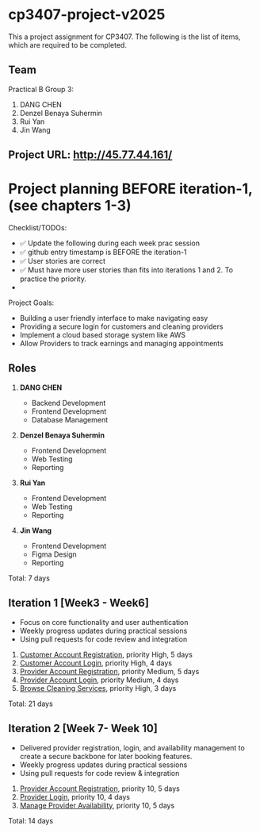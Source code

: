 # cp3407-project-v2025

This a project assignment for CP3407. 
The following is the list of items, which are required to be completed.

## Team

Practical B Group 3:
1. DANG CHEN
2. Denzel Benaya Suhermin
3. Rui Yan
4. Jin Wang

## Project URL: http://45.77.44.161/

# Project planning BEFORE iteration-1, (see chapters 1-3)
Checklist/TODOs: 
* ✅ Update the following during each week prac session
* ✅ github entry timestamp is BEFORE the iteration-1
* ✅ User stories are correct
* ✅ Must have more user stories than fits into iterations 1 and 2. To practice the priority.
* 

Project Goals:
* Building a user friendly interface to make navigating easy
* Providing a secure login for customers and cleaning providers
* Implement a cloud based storage system like AWS
* Allow Providers to track earnings and managing appointments

## Roles

1. **DANG CHEN**  
    - Backend Development  
    - Frontend Development  
    - Database Management

2. **Denzel Benaya Suhermin**  
    - Frontend Development  
    - Web Testing  
    - Reporting

3. **Rui Yan**  
    - Frontend Development  
    - Web Testing  
    - Reporting

4. **Jin Wang**  
    - Frontend Development  
    - Figma Design
    - Reporting


Total: 7 days


## Iteration 1 [Week3 - Week6]

* Focus on core functionality and user authentication
* Weekly progress updates during practical sessions
* Using pull requests for code review and integration

1. [Customer Account Registration](./user_stories/user_story_customer_account_registration.md), priority High, 5 days 
2. [Customer Account Login](./user_stories/user_story_customer_account_login.md), priority High, 4 days
3. [Provider Account Registration](./user_stories/user_story_provider_account_registration.md), priority Medium, 5 days
4. [Provider Account Login](./user_stories/user_story_provider_account_login.md), priority Medium, 4 days
5. [Browse Cleaning Services](./user_stories/user_story_browse_cleaning_service.md), priority High, 3 days

Total: 21 days

## Iteration 2 [Week 7- Week 10]

* Delivered provider registration, login, and availability management to create a secure backbone for later booking features.
* Weekly progress updates during practical sessions
* Using pull requests for code review & integration

1. [Provider Account Registration](./user_stories/user_stories.md), priority 10, 5 days
2. [Provider Login](./user_stories/user_stories.md), priority 10, 4 days
3. [Manage Provider Availability](./user_stories/user_stories.md), priority 10, 5 days

Total: 14 days

<!-- 

## Website Project Software Development tools:
* Front End Tool: Webstorm Vue
* Back End Tool: Pycharm fastapi
* Database Engine/ software: SQLite
* IDE: Vscode and Python 
* Cloud Platform: Vultr.com
* Import libraries: 
* Front End libraries: 
packages.json
    dependencies:
        "axios": "^1.10.0",
        "vue": "^3.5.17",
        "vue-router": "^4.5.1"
    devDependencies:
        "@tsconfig/node22": "^22.0.2",
        "@types/node": "^22.15.32",
        "@vitejs/plugin-vue": "^6.0.0",
        "@vue/eslint-config-typescript": "^14.5.1",
        "@vue/tsconfig": "^0.7.0",
        "eslint": "^9.29.0",
        "eslint-plugin-oxlint": "~1.1.0",
        "eslint-plugin-vue": "~10.2.0",
        "jiti": "^2.4.2",
        "npm-run-all2": "^8.0.4",
        "oxlint": "~1.1.0",
        "typescript": "~5.8.0",
        "vite": "^7.0.0",
        "vite-plugin-vue-devtools": "^7.7.7",
        "vue-tsc": "^2.2.10"
* Back End libraries:
    fastapi==0.104.1
    uvicorn==0.24.0
    pydantic==2.5.0
    python-multipart==0.0.6
    python-jose[cryptography]==3.3.0
    passlib[bcrypt]==1.7.4
* Version Control System: Github 
* Remote repo: https://github.com/NNdemo/CP3407.git


# Actual iterations
1. [Iteration-1](./iteration_1.md)
2. [Iteration-2](./iteration_2.md) -->



